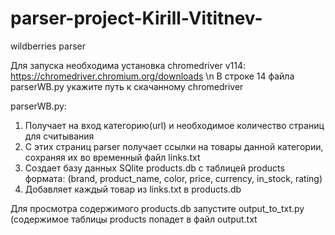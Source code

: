 # parser-project-Kirill-Vititnev-
wildberries parser

Для запуска необходима установка chromedriver v114:
https://chromedriver.chromium.org/downloads \n
В строке 14 файла parserWB.py укажите путь к скачанному chromedriver

parserWB.py:
1) Получает на вход категорию(url) и необходимое количество страниц для считывания
2) С этих страниц parser получает ссылки на товары данной категории, сохраняя их во временный файл links.txt
3) Создает базу данных SQlite products.db  с таблицей products формата: (brand, product_name, color, price, currency, in_stock, rating)
4) Добавляет каждый товар из links.txt в products.db

Для просмотра содержимого products.db запустите output_to_txt.py (содержимое таблицы products попадет в файл output.txt
